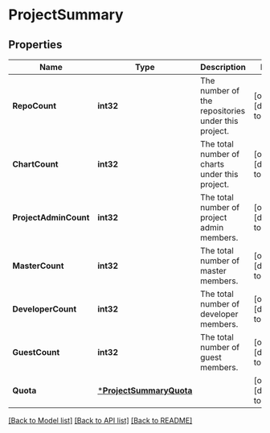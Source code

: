 # ProjectSummary

## Properties
Name | Type | Description | Notes
------------ | ------------- | ------------- | -------------
**RepoCount** | **int32** | The number of the repositories under this project. | [optional] [default to null]
**ChartCount** | **int32** | The total number of charts under this project. | [optional] [default to null]
**ProjectAdminCount** | **int32** | The total number of project admin members. | [optional] [default to null]
**MasterCount** | **int32** | The total number of master members. | [optional] [default to null]
**DeveloperCount** | **int32** | The total number of developer members. | [optional] [default to null]
**GuestCount** | **int32** | The total number of guest members. | [optional] [default to null]
**Quota** | [***ProjectSummaryQuota**](ProjectSummary_quota.md) |  | [optional] [default to null]

[[Back to Model list]](../README.md#documentation-for-models) [[Back to API list]](../README.md#documentation-for-api-endpoints) [[Back to README]](../README.md)

